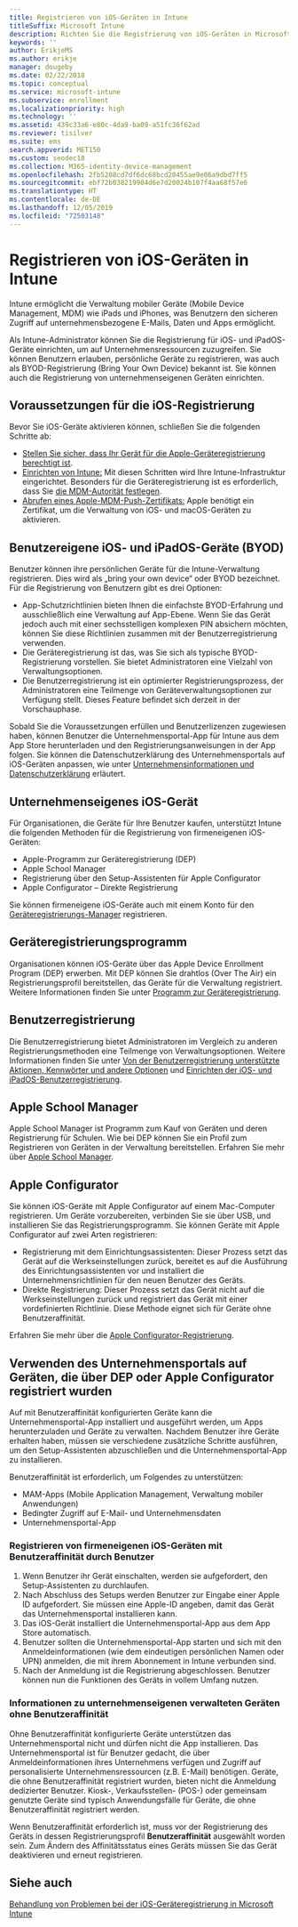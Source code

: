 ```yaml
---
title: Registrieren von iOS-Geräten in Intune
titleSuffix: Microsoft Intune
description: Richten Sie die Registrierung von iOS-Geräten in Microsoft Intune ein.
keywords: ''
author: ErikjeMS
ms.author: erikje
manager: dougeby
ms.date: 02/22/2018
ms.topic: conceptual
ms.service: microsoft-intune
ms.subservice: enrollment
ms.localizationpriority: high
ms.technology: ''
ms.assetid: 439c33a6-e80c-4da9-ba09-a51fc36f62ad
ms.reviewer: tisilver
ms.suite: ems
search.appverid: MET150
ms.custom: seodec18
ms.collection: M365-identity-device-management
ms.openlocfilehash: 2fb5208cd7df6dc68bcd20455ae9e06a9dbd7ff5
ms.sourcegitcommit: ebf72b038219904d6e7d20024b107f4aa68f57e6
ms.translationtype: HT
ms.contentlocale: de-DE
ms.lasthandoff: 12/05/2019
ms.locfileid: "72503148"
---
```

# <a name="enroll-ios-devices-in-intune"></a>Registrieren von iOS-Geräten in Intune

Intune ermöglicht die Verwaltung mobiler Geräte (Mobile Device Management, MDM) wie iPads und iPhones, was Benutzern den sicheren Zugriff auf unternehmensbezogene E-Mails, Daten und Apps ermöglicht.

Als Intune-Administrator können Sie die Registrierung für iOS- und iPadOS-Geräte einrichten, um auf Unternehmensressourcen zuzugreifen. Sie können Benutzern erlauben, persönliche Geräte zu registrieren, was auch als BYOD-Registrierung (Bring Your Own Device) bekannt ist. Sie können auch die Registrierung von unternehmenseigenen Geräten einrichten.

## <a name="prerequisites-for-ios-enrollment"></a>Voraussetzungen für die iOS-Registrierung

Bevor Sie iOS-Geräte aktivieren können, schließen Sie die folgenden Schritte ab:

- [Stellen Sie sicher, dass Ihr Gerät für die Apple-Geräteregistrierung berechtigt ist](https://support.apple.com/en-us/HT204142#eligibility).
- [Einrichten von Intune:](../fundamentals/setup-steps.md) Mit diesen Schritten wird Ihre Intune-Infrastruktur eingerichtet. Besonders für die Geräteregistrierung ist es erforderlich, dass Sie [die MDM-Autorität festlegen](../fundamentals/mdm-authority-set.md).
- [Abrufen eines Apple-MDM-Push-Zertifikats:](apple-mdm-push-certificate-get.md) Apple benötigt ein Zertifikat, um die Verwaltung von iOS- und macOS-Geräten zu aktivieren.

## <a name="user-owned-ios-and-ipados-devices-byod"></a>Benutzereigene iOS- und iPadOS-Geräte (BYOD)

Benutzer können ihre persönlichen Geräte für die Intune-Verwaltung registrieren. Dies wird als „bring your own device“ oder BYOD bezeichnet. Für die Registrierung von Benutzern gibt es drei Optionen:
- App-Schutzrichtlinien bieten Ihnen die einfachste BYOD-Erfahrung und ausschließlich eine Verwaltung auf App-Ebene. Wenn Sie das Gerät jedoch auch mit einer sechsstelligen komplexen PIN absichern möchten, können Sie diese Richtlinien zusammen mit der Benutzerregistrierung verwenden.
- Die Geräteregistrierung ist das, was Sie sich als typische BYOD-Registrierung vorstellen. Sie bietet Administratoren eine Vielzahl von Verwaltungsoptionen.
- Die Benutzerregistrierung ist ein optimierter Registrierungsprozess, der Administratoren eine Teilmenge von Geräteverwaltungsoptionen zur Verfügung stellt. Dieses Feature befindet sich derzeit in der Vorschauphase. 

Sobald Sie die Voraussetzungen erfüllen und Benutzerlizenzen zugewiesen haben, können Benutzer die Unternehmensportal-App für Intune aus dem App Store herunterladen und den Registrierungsanweisungen in der App folgen. Sie können die Datenschutzerklärung des Unternehmensportals auf iOS-Geräten anpassen, wie unter [Unternehmensinformationen und Datenschutzerklärung](../apps/company-portal-app.md#privacy-statement-customization) erläutert.

## <a name="company-owned-ios-devices"></a>Unternehmenseigenes iOS-Gerät

Für Organisationen, die Geräte für Ihre Benutzer kaufen, unterstützt Intune die folgenden Methoden für die Registrierung von firmeneigenen iOS-Geräten:

- Apple-Programm zur Geräteregistrierung (DEP)
- Apple School Manager
- Registrierung über den Setup-Assistenten für Apple Configurator
- Apple Configurator – Direkte Registrierung

Sie können firmeneigene iOS-Geräte auch mit einem Konto für den [Geräteregistrierungs-Manager](device-enrollment-manager-enroll.md) registrieren.

## <a name="device-enrollment-program"></a>Geräteregistrierungsprogramm

Organisationen können iOS-Geräte über das Apple Device Enrollment Program (DEP) erwerben. Mit DEP können Sie drahtlos (Over The Air) ein Registrierungsprofil bereitstellen, das Geräte für die Verwaltung registriert. Weitere Informationen finden Sie unter [Programm zur Geräteregistrierung](device-enrollment-program-enroll-ios.md).

## <a name="user-enrollment"></a>Benutzerregistrierung
Die Benutzerregistrierung bietet Administratoren im Vergleich zu anderen Registrierungsmethoden eine Teilmenge von Verwaltungsoptionen. Weitere Informationen finden Sie unter [Von der Benutzerregistrierung unterstützte Aktionen, Kennwörter und andere Optionen](ios-user-enrollment-supported-actions.md) und [Einrichten der iOS- und iPadOS-Benutzerregistrierung](ios-user-enrollment.md).

## <a name="apple-school-manager"></a>Apple School Manager

Apple School Manager ist Programm zum Kauf von Geräten und deren Registrierung für Schulen. Wie bei DEP können Sie ein Profil zum Registrieren von Geräten in der Verwaltung bereitstellen. Erfahren Sie mehr über [Apple School Manager](apple-school-manager-set-up-ios.md).

## <a name="apple-configurator"></a>Apple Configurator

Sie können iOS-Geräte mit Apple Configurator auf einem Mac-Computer registrieren. Um Geräte vorzubereiten, verbinden Sie sie über USB, und installieren Sie das Registrierungsprogramm. Sie können Geräte mit Apple Configurator auf zwei Arten registrieren:

- Registrierung mit dem Einrichtungsassistenten: Dieser Prozess setzt das Gerät auf die Werkseinstellungen zurück, bereitet es auf die Ausführung des Einrichtungsassistenten vor und installiert die Unternehmensrichtlinien für den neuen Benutzer des Geräts.
- Direkte Registrierung: Dieser Prozess setzt das Gerät nicht auf die Werkseinstellungen zurück und registriert das Gerät mit einer vordefinierten Richtlinie. Diese Methode eignet sich für Geräte ohne Benutzeraffinität.

Erfahren Sie mehr über die [Apple Configurator-Registrierung](apple-configurator-enroll-ios.md).

## <a name="use-the-company-portal-on-dep-enrolled-or-apple-configurator-enrolled-devices"></a>Verwenden des Unternehmensportals auf Geräten, die über DEP oder Apple Configurator registriert wurden

Auf mit Benutzeraffinität konfigurierten Geräte kann die Unternehmensportal-App installiert und ausgeführt werden, um Apps herunterzuladen und Geräte zu verwalten. Nachdem Benutzer ihre Geräte erhalten haben, müssen sie verschiedene zusätzliche Schritte ausführen, um den Setup-Assistenten abzuschließen und die Unternehmensportal-App zu installieren.

Benutzeraffinität ist erforderlich, um Folgendes zu unterstützen:

- MAM-Apps (Mobile Application Management, Verwaltung mobiler Anwendungen)
- Bedingter Zugriff auf E-Mail- und Unternehmensdaten
- Unternehmensportal-App

### <a name="how-users-enroll-corporate-owned-ios-devices-with-user-affinity"></a>Registrieren von firmeneigenen iOS-Geräten mit Benutzeraffinität durch Benutzer

1. Wenn Benutzer ihr Gerät einschalten, werden sie aufgefordert, den Setup-Assistenten zu durchlaufen.
2. Nach Abschluss des Setups werden Benutzer zur Eingabe einer Apple ID aufgefordert. Sie müssen eine Apple-ID angeben, damit das Gerät das Unternehmensportal installieren kann.
3. Das iOS-Gerät installiert die Unternehmensportal-App aus dem App Store automatisch.
4. Benutzer sollten die Unternehmensportal-App starten und sich mit den Anmeldeinformationen (wie dem eindeutigen persönlichen Namen oder UPN) anmelden, die mit ihrem Abonnement in Intune verbunden sind.
5. Nach der Anmeldung ist die Registrierung abgeschlossen. Benutzer können nun die Funktionen des Geräts in vollem Umfang nutzen.

### <a name="about-corporate-owned-managed-devices-with-no-user-affinity"></a>Informationen zu unternehmenseigenen verwalteten Geräten ohne Benutzeraffinität

Ohne Benutzeraffinität konfigurierte Geräte unterstützen das Unternehmensportal nicht und dürfen nicht die App installieren. Das Unternehmensportal ist für Benutzer gedacht, die über Anmeldeinformationen ihres Unternehmens verfügen und Zugriff auf personalisierte Unternehmensressourcen (z.B. E-Mail) benötigen. Geräte, die ohne Benutzeraffinität registriert wurden, bieten nicht die Anmeldung dedizierter Benutzer. Kiosk-, Verkaufsstellen- (POS-) oder gemeinsam genutzte Geräte sind typisch Anwendungsfälle für Geräte, die ohne Benutzeraffinität registriert werden.

Wenn Benutzeraffinität erforderlich ist, muss vor der Registrierung des Geräts in dessen Registrierungsprofil **Benutzeraffinität** ausgewählt worden sein. Zum Ändern des Affinitätsstatus eines Geräts müssen Sie das Gerät deaktivieren und erneut registrieren.

## <a name="see-also"></a>Siehe auch

[Behandlung von Problemen bei der iOS-Geräteregistrierung in Microsoft Intune](https://support.microsoft.com/help/4039809)
